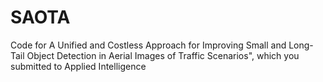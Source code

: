 # SAOTA
Code for A Unified and Costless Approach for Improving Small and Long-Tail Object Detection in Aerial Images of Traffic Scenarios", which you submitted to Applied Intelligence
